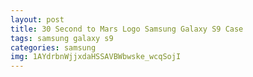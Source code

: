 ```yaml
---
layout: post
title: 30 Second to Mars Logo Samsung Galaxy S9 Case
tags: samsung galaxy s9
categories: samsung
img: 1AYdrbnWjjxdaHSSAVBWbwske_wcqSojI
---
```


